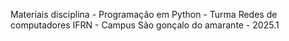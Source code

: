 Materiais disciplina - Programação em Python - Turma Redes de computadores
IFRN - Campus São gonçalo do amarante - 2025.1
